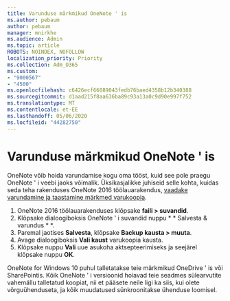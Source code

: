 ```yaml
---
title: Varunduse märkmikud OneNote ' is
ms.author: pebaum
author: pebaum
manager: mnirkhe
ms.audience: Admin
ms.topic: article
ROBOTS: NOINDEX, NOFOLLOW
localization_priority: Priority
ms.collection: Adm_O365
ms.custom:
- "9000567"
- "4500"
ms.openlocfilehash: c6426ecf66089043fedb76baed4358b12b340388
ms.sourcegitcommit: d1aad215f8aa636ba89c93a13a0c9d90e997f752
ms.translationtype: MT
ms.contentlocale: et-EE
ms.lasthandoff: 05/06/2020
ms.locfileid: "44282750"
---
```

# <a name="backup-notebooks-in-onenote"></a>Varunduse märkmikud OneNote ' is

OneNote võib hoida varundamise kogu oma tööst, kuid see pole praegu OneNote ' i veebi jaoks võimalik. Üksikasjalikke juhiseid selle kohta, kuidas seda teha rakenduses OneNote 2016 töölauarakendus, [vaadake](https://support.office.com/article/back-up-notes-f58b34b0-611d-435e-87fa-7942a1767af4#id0eaabaaa=2016,_2013,_2010) [varundamine ja taastamine märkmed varukoopia](https://support.microsoft.com/office/restore-notes-from-a-backup-5daf9cb0-6769-4998-a5de-f044fdd0d831).

1. OneNote 2016 töölauarakenduses klõpsake **faili > suvandid**.
2. Klõpsake dialoogiboksis OneNote ' i suvandid nuppu * * Salvesta & varundus * *.
3. Paremal jaotises **Salvesta**, klõpsake **Backup kausta > muuta**.
4. Avage dialoogiboksis **Vali kaust** varukoopia kausta.
5. Klõpsake nuppu **Vali** uue asukoha aktsepteerimiseks ja seejärel klõpsake nuppu **OK**.

OneNote for Windows 10 puhul talletatakse teie märkmikud OneDrive ' is või SharePointis. Kõik OneNote ' i versioonid hoiavad teie seadmes sülearvutite vahemällu talletatud koopiat, nii et pääsete neile ligi ka siis, kui olete võrguühenduseta, ja kõik muudatused sünkroonitakse ühenduse loomisel.
